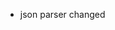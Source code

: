<!-- The pattern we follow here is to keep the changelog for the latest version -->
<!-- Old changelogs are automatically attached to the GitHub releases -->

- json parser changed